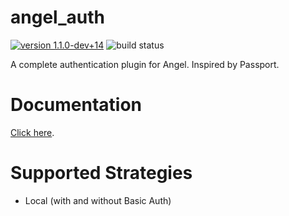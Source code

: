 # angel_auth

[![version 1.1.0-dev+14](https://img.shields.io/badge/version-1.1.0--dev+14-red.svg)](https://pub.dartlang.org/packages/angel_auth)
![build status](https://travis-ci.org/angel-dart/auth.svg?branch=master)

A complete authentication plugin for Angel. Inspired by Passport.

# Documentation
[Click here](https://github.com/angel-dart/auth/wiki).

# Supported Strategies
* Local (with and without Basic Auth)
